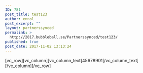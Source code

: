 ```yaml
---
ID: 781
post_title: test123
author: ennol
post_excerpt: ""
layout: partnerssynced
permalink: >
  http://2017.bubbleball.se/Partnerssynced/test123/
published: true
post_date: 2017-11-02 13:13:24
---
```

[vc_row][vc_column][vc_column_text]45678901[/vc_column_text][/vc_column][/vc_row]